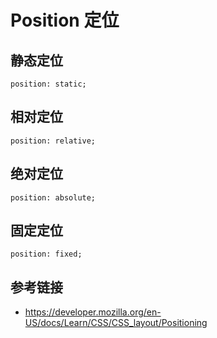 # Position 定位

## 静态定位
`position: static;`

## 相对定位
`position: relative;`

## 绝对定位
`position: absolute;`

## 固定定位
`position: fixed;`

## 参考链接
* https://developer.mozilla.org/en-US/docs/Learn/CSS/CSS_layout/Positioning
